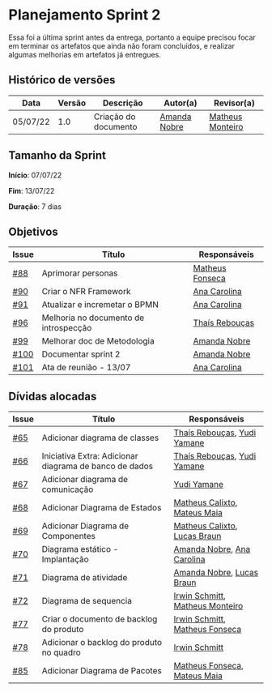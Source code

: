 # Planejamento Sprint 2

Essa foi a última sprint antes da entrega, portanto a equipe precisou focar em terminar os artefatos que ainda não foram concluídos, e realizar algumas melhorias em artefatos já entregues.

## Histórico de versões

| Data     | Versão | Descrição            | Autor(a)                                     | Revisor(a)                                                |
| -------- | ------ | -------------------- | -------------------------------------------- | --------------------------------------------------------- |
| 05/07/22 | 1.0    | Criação do documento | [Amanda Nobre](https://github.com/AmandaNbr) | [Matheus Monteiro](https://github.com/matheusyanmonteiro) |

## Tamanho da Sprint

**Início**: 07/07/22

**Fim**: 13/07/22

**Duração**: 7 dias

## Objetivos

| Issue                                                                     | Título                                | Responsáveis                                                 |
| ------------------------------------------------------------------------- | ------------------------------------- | ------------------------------------------------------------ |
| [#88](https://github.com/UnBArqDsw2022-1/2022.1_G4_FluxoAgil/issues/88)   | Aprimorar personas                    | [Matheus Fonseca](https://github.com/gatotabaco)             |
| [#90](https://github.com/UnBArqDsw2022-1/2022.1_G4_FluxoAgil/issues/90)   | Criar o NFR Framework                 | [Ana Carolina](https://github.com/AnaCarolinaRodriguesLeite) |
| [#91](https://github.com/UnBArqDsw2022-1/2022.1_G4_FluxoAgil/issues/91)   | Atualizar e incremetar o BPMN         | [Ana Carolina](https://github.com/AnaCarolinaRodriguesLeite) |
| [#96](https://github.com/UnBArqDsw2022-1/2022.1_G4_FluxoAgil/issues/96)   | Melhoria no documento de introspecção | [Thaís Rebouças](https://github.com/thais-ra)                |
| [#99](https://github.com/UnBArqDsw2022-1/2022.1_G4_FluxoAgil/issues/99)   | Melhorar doc de Metodologia           | [Amanda Nobre](https://github.com/AmandaNbr)                 |
| [#100](https://github.com/UnBArqDsw2022-1/2022.1_G4_FluxoAgil/issues/100) | Documentar sprint 2                   | [Amanda Nobre](https://github.com/AmandaNbr)                 |
| [#101](https://github.com/UnBArqDsw2022-1/2022.1_G4_FluxoAgil/issues/101) | Ata de reunião - 13/07                | [Ana Carolina](https://github.com/AnaCarolinaRodriguesLeite) |


## Dívidas alocadas

| Issue                                                                   | Título                                                 | Responsáveis                                                                                                |
| ----------------------------------------------------------------------- | ------------------------------------------------------ | ----------------------------------------------------------------------------------------------------------- |
| [#65](https://github.com/UnBArqDsw2022-1/2022.1_G4_FluxoAgil/issues/65) | Adicionar diagrama de classes                          | [Thaís Rebouças](https://github.com/thais-ra), [Yudi Yamane](https://github.com/yudi-azvd)                  |
| [#66](https://github.com/UnBArqDsw2022-1/2022.1_G4_FluxoAgil/issues/66) | Iniciativa Extra: Adicionar diagrama de banco de dados | [Thaís Rebouças](https://github.com/thais-ra), [Yudi Yamane](https://github.com/yudi-azvd)                  |
| [#67](https://github.com/UnBArqDsw2022-1/2022.1_G4_FluxoAgil/issues/67) | Adicionar diagrama de comunicação                      | [Yudi Yamane](https://github.com/yudi-azvd)                                                                 |
| [#68](https://github.com/UnBArqDsw2022-1/2022.1_G4_FluxoAgil/issues/68) | Adicionar Diagrama de Estados                          | [Matheus Calixto](https://github.com/matheuscvp), [Mateus Maia](https://github.com/mateusmaiamaia)          |
| [#69](https://github.com/UnBArqDsw2022-1/2022.1_G4_FluxoAgil/issues/69) | Adicionar Diagrama de Componentes                      | [Matheus Calixto](https://github.com/matheuscvp), [Lucas Braun](https://github.com/lbvx)                    |
| [#70](https://github.com/UnBArqDsw2022-1/2022.1_G4_FluxoAgil/issues/70) | Diagrama estático - Implantação                        | [Amanda Nobre](https://github.com/AmandaNbr), [Ana Carolina](https://github.com/AnaCarolinaRodriguesLeite)  |
| [#71](https://github.com/UnBArqDsw2022-1/2022.1_G4_FluxoAgil/issues/71) | Diagrama de atividade                                  | [Amanda Nobre](https://github.com/AmandaNbr), [Lucas Braun](https://github.com/lbvx)                        |
| [#72](https://github.com/UnBArqDsw2022-1/2022.1_G4_FluxoAgil/issues/72) | Diagrama de sequencia                                  | [Irwin Schmitt](https://github.com/irwinschmitt), [Matheus Monteiro](https://github.com/matheusyanmonteiro) |
| [#77](https://github.com/UnBArqDsw2022-1/2022.1_G4_FluxoAgil/issues/77) | Criar o documento de backlog do produto                | [Irwin Schmitt](https://github.com/irwinschmitt), [Matheus Fonseca](https://github.com/gatotabaco)          |
| [#78](https://github.com/UnBArqDsw2022-1/2022.1_G4_FluxoAgil/issues/78) | Adicionar o backlog do produto no quadro               | [Irwin Schmitt](https://github.com/irwinschmitt)                                                            |
| [#85](https://github.com/UnBArqDsw2022-1/2022.1_G4_FluxoAgil/issues/85) | Adicionar Diagrama de Pacotes                          | [Matheus Fonseca](https://github.com/gatotabaco), [Mateus Maia](https://github.com/mateusmaiamaia)          |

